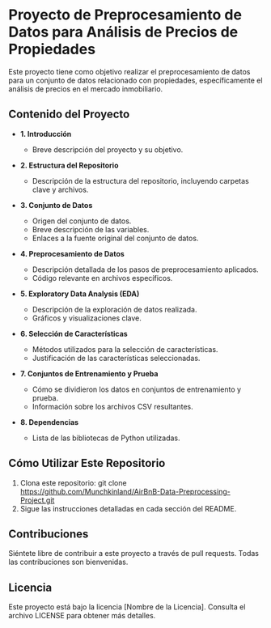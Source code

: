 # Proyecto de Preprocesamiento de Datos para Análisis de Precios de Propiedades

Este proyecto tiene como objetivo realizar el preprocesamiento de datos para un conjunto de datos relacionado con propiedades, específicamente el análisis de precios en el mercado inmobiliario.

## Contenido del Proyecto

- **1. Introducción**
  - Breve descripción del proyecto y su objetivo.

- **2. Estructura del Repositorio**
  - Descripción de la estructura del repositorio, incluyendo carpetas clave y archivos.

- **3. Conjunto de Datos**
  - Origen del conjunto de datos.
  - Breve descripción de las variables.
  - Enlaces a la fuente original del conjunto de datos.

- **4. Preprocesamiento de Datos**
  - Descripción detallada de los pasos de preprocesamiento aplicados.
  - Código relevante en archivos específicos.

- **5. Exploratory Data Analysis (EDA)**
  - Descripción de la exploración de datos realizada.
  - Gráficos y visualizaciones clave.

- **6. Selección de Características**
  - Métodos utilizados para la selección de características.
  - Justificación de las características seleccionadas.

- **7. Conjuntos de Entrenamiento y Prueba**
  - Cómo se dividieron los datos en conjuntos de entrenamiento y prueba.
  - Información sobre los archivos CSV resultantes.

- **8. Dependencias**
  - Lista de las bibliotecas de Python utilizadas.

## Cómo Utilizar Este Repositorio

1. Clona este repositorio: git clone https://github.com/Munchkinland/AirBnB-Data-Preprocessing-Project.git
2. Sigue las instrucciones detalladas en cada sección del README.

## Contribuciones

Siéntete libre de contribuir a este proyecto a través de pull requests. Todas las contribuciones son bienvenidas.

## Licencia

Este proyecto está bajo la licencia [Nombre de la Licencia]. Consulta el archivo LICENSE para obtener más detalles.
